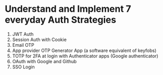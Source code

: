 # Understand and Implement 7 everyday Auth Strategies

1. JWT Auth
2. Session Auth with Cookie
3. Email OTP
4. App provider OTP Generator App (a software equivalent of keyfobs)
5. TOTP for 2FA at login with Authenticator apps (Google authenticator)
6. OAuth with Google and Github
7. SSO Login
